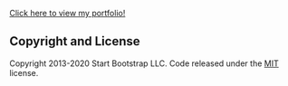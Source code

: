 [Click here to view my portfolio!](https://vtaymany.github.io/portfolio/)
## Copyright and License

Copyright 2013-2020 Start Bootstrap LLC. Code released under the [MIT](https://github.com/StartBootstrap/startbootstrap-freelancer/blob/gh-pages/LICENSE) license.
